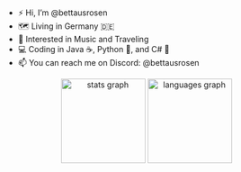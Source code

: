 - ⚡ Hi, I’m @bettausrosen
- 🗺️ Living in Germany 🇩🇪
- 🌌 Interested in Music and Traveling
- 💻 Coding in Java ☕, Python 🐍, and C# 🎯
- 📫 You can reach me on Discord: @bettausrosen

<div align="center">
  <img src="https://github-readme-stats.vercel.app/api?hide_title=false&hide_rank=false&show_icons=true&include_all_commits=true&count_private=true&disable_animations=false&theme=dark&locale=de&hide_border=false&username=bettausrosen" height="150" alt="stats graph"/>
  <img src="https://github-readme-stats.vercel.app/api/top-langs?locale=de&hide_title=false&layout=compact&card_width=320&langs_count=5&theme=dark&hide_border=false&username=bettausrosen" height="150" alt="languages graph"  />
  </div>
</div>


<!---
bettausrosen/bettausrosen is a ✨ special ✨ repository because its `README.md` (this file) appears on your GitHub profile.
You can click the Preview link to take a look at your changes.
--->
